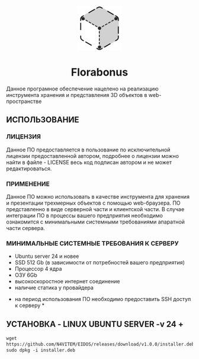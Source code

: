 <div align="center">
  <img height="120px" src="https://github.com/N4VITEM/EIDOS/blob/main/EIDOS3D.png?raw=true" alt="img"/>
  <h1>Florabonus</h1>
</div>
Данное програмное обеспечение нацелено на реализацию инструмента хранения и представления 3D объектов в web-пространстве

## ИСПОЛЬЗОВАНИЕ

### ЛИЦЕНЗИЯ
Данное ПО предоставляется в пользование по исключительной лицензии предоставленной автором, подробнее о лицензии можно найти в файле - LICENSE
весь код подписан автором и не может редактироваться.

### ПРИМЕНЕНИЕ
Данное ПО можно использовать в качестве инструмента для хранения и презентации трехмерных объектов с помощью web-браузера.
ПО представленно в виде серверной части и клиентской части. В случае интеграции ПО в процессы вашего предприятия необходимо ознакомится с минимальными системными требованиями апаратной части сервера.

### МИНИМАЛЬНЫЕ СИСТЕМНЫЕ ТРЕБОВАНИЯ К СЕРВЕРУ
- Ubuntu server 24 и новее
- SSD 512 Gb (в зависимости от потребностей вашего предприятия)
- Процессор 4 ядра
- ОЗУ 6Gb
- высокоскоростное интернет соединение
- наличие статика у провайдера

* на период использования ПО необходимо предоставить SSH доступ к серверу *

## УСТАНОВКА - LINUX UBUNTU SERVER -v 24 +
```
wget https://github.com/N4VITEM/EIDOS/releases/download/v1.0.0/installer.deb
sudo dpkg -i installer.deb
```








